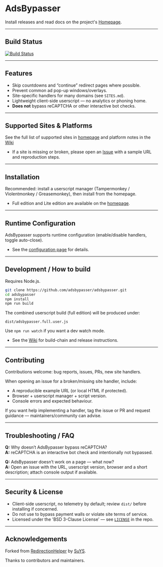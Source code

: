 # AdsBypasser

Install releases and read docs on the project's [Homepage](https://adsbypasser.github.io/).

---
## Build Status
[![Build Status](https://github.com/adsbypasser/adsbypasser/actions/workflows/release.yaml/badge.svg)](https://github.com/adsbypasser/adsbypasser/actions)

---
## Features

- Skip countdowns and “continue” redirect pages where possible.
- Prevent common ad pop-up windows/overlays.
- Site-specific handlers for many domains (see `SITES.md`).
- Lightweight client-side userscript — no analytics or phoning home.
- **Does not** bypass reCAPTCHA or other interactive bot checks.

---
## Supported Sites & Platforms

See the full list of supported sites in [homepage](https://adsbypasser.github.io/) and platform notes in the [Wiki](https://github.com/adsbypasser/adsbypasser/wiki)
- If a site is missing or broken, please open an [Issue](https://github.com/adsbypasser/adsbypasser/issues) with a sample URL and reproduction steps.

---
## Installation

Recommended: install a userscript manager (Tampermonkey / Violentmonkey / Greasemonkey), then install from the homepage.
- Full edition and Lite edition are available on the [homepage](https://adsbypasser.github.io/).

---
## Runtime Configuration

AdsBypasser supports runtime configuration (enable/disable handlers, toggle auto-close).
- See the [configuration page](https://adsbypasser.github.io/configure.html) for details.

---
## Development / How to build

Requires Node.js.

```bash
git clone https://github.com/adsbypasser/adsbypasser.git
cd adsbypasser
npm install
npm run build
```

The combined userscript build (full edition) will be produced under:

```text
dist/adsbypasser.full.user.js
```

Use `npm run watch` if you want a dev watch mode.  
- See the [Wiki](https://github.com/adsbypasser/adsbypasser/wiki) for build-chain and release instructions.

---
## Contributing

Contributions welcome: bug reports, issues, PRs, new site handlers.

When opening an issue for a broken/missing site handler, include:

- A reproducible example URL (or local HTML if protected).  
- Browser + userscript manager + script version.  
- Console errors and expected behaviour.

If you want help implementing a handler, tag the issue or PR and request guidance — maintainers/community can advise.

---
## Troubleshooting / FAQ

**Q:** Why doesn’t AdsBypasser bypass reCAPTCHA?  
**A:** reCAPTCHA is an interactive bot check and intentionally not bypassed.

**Q:** AdsBypasser doesn’t work on a page — what now?  
**A:** Open an issue with the URL, userscript version, browser and a short description; attach console output if available.

---
## Security & License

- Client-side userscript, no telemetry by default; review `dist/` before installing if concerned.  
- Do not use to bypass payment walls or violate site terms of service.  
- Licensed under the 'BSD 3-Clause License' — see [`LICENSE`](LICENSE.txt) in the repo.

---
## Acknowledgements

Forked from [RedirectionHelper](https://userscripts-mirror.org/scripts/show/69797) by [SuYS](https://userscripts-mirror.org/users/SuYS.html).

Thanks to contributors and maintainers.
